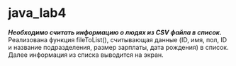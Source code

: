 # java_lab4
***Необходимо считать информацию о людях из CSV файла в список.***
Реализована функция fileToList(), считывающая данные (ID, имя, пол, ID и название подразделения, размер зарплаты, дата рождения) в список. 
Далее информация из списка выводится на экран.

